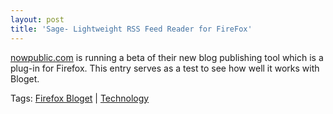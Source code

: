 ```yaml
---
layout: post  
title: 'Sage- Lightweight RSS Feed Reader for FireFox'
---
```

[nowpublic.com](http://nowpublic.com) is running a beta of their new blog publishing tool which is a plug-in for Firefox. This entry serves as a test to see how well it works with Bloget.  


Tags: [Firefox Bloget](http://www.nowpublic.com/tags/Firefox%20Bloget) | [Technology](http://www.nowpublic.com/tags/Technology)
